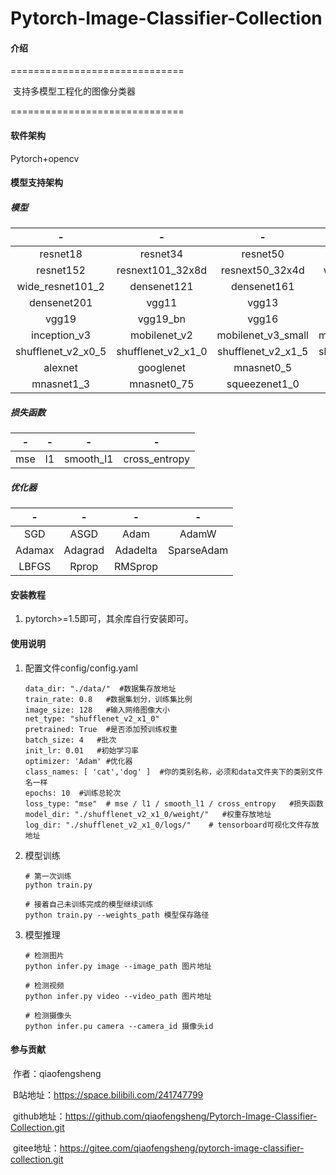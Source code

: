 # Pytorch-Image-Classifier-Collection

#### 介绍
==============================

​    支持多模型工程化的图像分类器

==============================

#### 软件架构
Pytorch+opencv

#### 模型支持架构

##### 	模型

|         -          |         -          |         -          |         -          |
| :----------------: | :----------------: | :----------------: | :----------------: |
|      resnet18      |      resnet34      |      resnet50      |     resnet101      |
|     resnet152      |  resnext101_32x8d  |  resnext50_32x4d   |  wide_resnet50_2   |
|  wide_resnet101_2  |    densenet121     |    densenet161     |    densenet169     |
|    densenet201     |       vgg11        |       vgg13        |      vgg13_bn      |
|       vgg19        |      vgg19_bn      |       vgg16        |      vgg16_bn      |
|    inception_v3    |    mobilenet_v2    | mobilenet_v3_small | mobilenet_v3_large |
| shufflenet_v2_x0_5 | shufflenet_v2_x1_0 | shufflenet_v2_x1_5 | shufflenet_v2_x2_0 |
|      alexnet       |     googlenet      |     mnasnet0_5     |     mnasnet1_0     |
|     mnasnet1_3     |    mnasnet0_75     |   squeezenet1_0    |   squeezenet1_1    |

##### 	损失函数

|  -   |  -   |     -     |       -       |
| :--: | :--: | :-------: | :-----------: |
| mse  |  l1  | smooth_l1 | cross_entropy |

##### 	优化器

|   -    |    -    |    -     |     -      |
| :----: | :-----: | :------: | :--------: |
|  SGD   |  ASGD   |   Adam   |   AdamW    |
| Adamax | Adagrad | Adadelta | SparseAdam |
| LBFGS  |  Rprop  | RMSprop  |            |


#### 安装教程

1.  pytorch>=1.5即可，其余库自行安装即可。

#### 使用说明

1. 配置文件config/config.yaml

   ```
   data_dir: "./data/"  #数据集存放地址
   train_rate: 0.8   #数据集划分，训练集比例
   image_size: 128   #输入网络图像大小
   net_type: "shufflenet_v2_x1_0"
   pretrained: True  #是否添加预训练权重
   batch_size: 4   #批次
   init_lr: 0.01   #初始学习率
   optimizer: 'Adam' #优化器 
   class_names: [ 'cat','dog' ]  #你的类别名称，必须和data文件夹下的类别文件名一样
   epochs: 10  #训练总轮次
   loss_type: "mse"  # mse / l1 / smooth_l1 / cross_entropy   #损失函数
   model_dir: "./shufflenet_v2_x1_0/weight/"   #权重存放地址
   log_dir: "./shufflenet_v2_x1_0/logs/"    # tensorboard可视化文件存放地址
   ```

2. 模型训练

   ```
   # 第一次训练
   python train.py
   
   # 接着自己未训练完成的模型继续训练
   python train.py --weights_path 模型保存路径
   ```
   
3. 模型推理

   ```
   # 检测图片
   python infer.py image --image_path 图片地址
   
   # 检测视频
   python infer.py video --video_path 图片地址
   
   # 检测摄像头
   python infer.pu camera --camera_id 摄像头id
   ```

#### 参与贡献

​	作者：qiaofengsheng

​	B站地址：https://space.bilibili.com/241747799

​	github地址：https://github.com/qiaofengsheng/Pytorch-Image-Classifier-Collection.git

​	gitee地址：https://gitee.com/qiaofengsheng/pytorch-image-classifier-collection.git